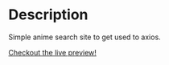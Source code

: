 # Description

Simple anime search site to get used to axios.


[Checkout the live preview!](https://anime-search-site-by-umikami.netlify.app)